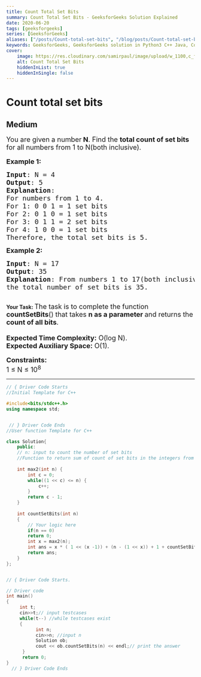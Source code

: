 ```yaml
---
title: Count Total Set Bits
summary: Count Total Set Bits - GeeksforGeeks Solution Explained
date: 2020-06-20
tags: [geeksforgeeks]
series: [GeeksforGeeks]
aliases: ["/posts/Count-total-set-bits", "/blog/posts/Count-total-set-bits", "/Count-total-set-bits", "/blog/Count-total-set-bits",]
keywords: GeeksforGeeks, GeeksforGeeks solution in Python3 C++ Java, Count Total Set Bits solution
cover:
    image: https://res.cloudinary.com/samirpaul/image/upload/w_1100,c_fit,co_rgb:FFFFFF,l_text:Arial_70_bold:Count Total Set Bits - Solution Explained/problem-solving.webp
    alt: Count Total Set Bits
    hiddenInList: true
    hiddenInSingle: false
---
```



# Count total set bits
## Medium 
<div class="problem-statement">
                <p></p><p><span style="font-size:18px">You are given a number<strong> N</strong>. Find the <strong>total count of set bits </strong>for all numbers from 1 to N(both inclusive).</span><br>
<br>
<span style="font-size:18px"><strong>Example 1:</strong></span></p>

<pre><span style="font-size:18px"><strong>Input</strong>: N = 4
<strong>Output</strong>: 5
<strong>Explanation</strong>:
For numbers from 1 to 4.
For 1: 0 0 1 = 1 set bits
For 2: 0 1 0 = 1 set bits
For 3: 0 1 1 = 2 set bits
For 4: 1 0 0 = 1 set bits
Therefore, the total set bits is 5.</span>
</pre>

<p><strong><span style="font-size:18px">Example 2:</span></strong></p>

<pre><span style="font-size:18px"><strong>Input</strong>: N = 17
<strong>Output</strong>: 35
<strong>Explanation</strong>: From numbers 1 to 17(both inclusive), 
the total number of set bits is 35.</span></pre>

<p><br>
<strong>Your Task:&nbsp;</strong><span style="font-size:18px">The task is to complete the function <strong>countSetBits</strong>() that takes <strong>n as a parameter </strong>and returns the<strong> count of all bits</strong>.<br>
<br>
<strong>Expected Time Complexity:</strong>&nbsp;O(log N).<br>
<strong>Expected Auxiliary Space:</strong>&nbsp;O(1).</span><br>
<br>
<span style="font-size:18px"><strong>Constraints:</strong></span><br>
<span style="font-size:18px">1 ≤ N ≤ 10<sup>8</sup></span></p>
 <p></p>
            </div>

---




```cpp
// { Driver Code Starts
//Initial Template for C++

#include<bits/stdc++.h>
using namespace std;


 // } Driver Code Ends
//User function Template for C++

class Solution{
    public:
    // n: input to count the number of set bits
    //Function to return sum of count of set bits in the integers from 1 to n.
    
    int max2(int n) {
        int c = 0;
        while((1 << c) <= n) {
            c++;
        }
        return c - 1;
    }
    
    int countSetBits(int n)
    {
        // Your logic here
        if(n == 0)
        return 0;
        int x = max2(n);
        int ans = x * ( 1 << (x -1)) + (n - (1 << x)) + 1 + countSetBits(n - (1<<x));
        return ans;
    }
};


// { Driver Code Starts.

// Driver code
int main()
{
	 int t;
	 cin>>t;// input testcases
	 while(t--) //while testcases exist
	 {
	       int n;
	       cin>>n; //input n
	       Solution ob;
	       cout << ob.countSetBits(n) << endl;// print the answer
	  }
	  return 0;
}
  // } Driver Code Ends
```
